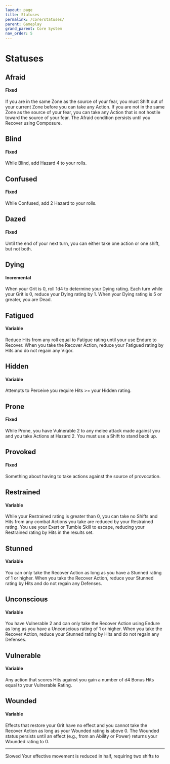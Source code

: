 ```yaml
---
layout: page
title: Statuses
permalink: /core/statuses/
parent: Gameplay
grand_parent: Core System
nav_order: 5
---
```



# Statuses

## Afraid
#### Fixed
If you are in the same Zone as the source of your fear, you must Shift out of your current Zone before you can take any Action.  If you are not in the same Zone as the source of your fear, you can take any Action that is not hostile toward the source of your fear.  The Afraid condition persists until you Recover using Composure.

## Blind
#### Fixed
While Blind, add Hazard 4 to your rolls.

## Confused
#### Fixed
While Confused, add 2 Hazard to your rolls.

## Dazed
#### Fixed
Until the end of your next turn, you can either take one action or one shift, but not both.

## Dying
#### Incremental
When your Grit is 0, roll 1d4 to determine your Dying rating.  Each turn while your Grit is 0, reduce your Dying rating by 1.  When your Dying rating is 5 or greater, you are Dead.

## Fatigued
#### Variable
Reduce Hits from any roll equal to Fatigue rating until your use Endure to Recover.  When you take the Recover Action, reduce your Fatigued rating by Hits and do not regain any Vigor.

## Hidden
#### Variable
Attempts to Perceive you require Hits >= your Hidden rating.

## Prone
#### Fixed
While Prone, you have Vulnerable 2 to any melee attack made against you and you take Actions at Hazard 2.  You must use a Shift to stand back up.

## Provoked
#### Fixed
Something about having to take actions against the source of provocation.

## Restrained
#### Variable
While your Restrained rating is greater than 0, you can take no Shifts and Hits from any combat Actions you take are reduced by your Restrained rating.  You use your Exert or Tumble Skill to escape, reducing your Restrained rating by Hits in the results set.

## Stunned
#### Variable
You can only take the Recover Action as long as you have a Stunned rating of 1 or higher.  When you take the Recover Action, reduce your Stunned rating by Hits and do not regain any Defenses.

## Unconscious
#### Variable
You have Vulnerable 2 and can only take the Recover Action using Endure as long as you have a Unconscious rating of 1 or higher.  When you take the Recover Action, reduce your Stunned rating by Hits and do not regain any Defenses.

## Vulnerable
#### Variable
Any action that scores Hits against you gain a number of d4 Bonus Hits equal to your Vulnerable Rating.

## Wounded
#### Variable
Effects that restore your Grit have no effect and you cannot take the Recover Action as long as your Wounded rating is above 0.  The Wounded status persists until an effect (e.g., from an Ability or Power) returns your Wounded rating to 0.

<hr>

Slowed
Your effective movement is reduced in half, requiring two shifts to 